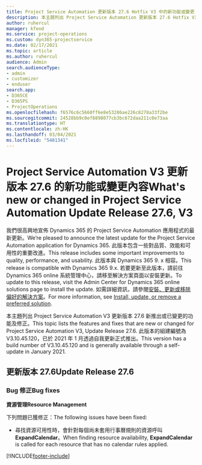 ```yaml
---
title: Project Service Automation 更新版本 27.6 Hotfix V3 中的新功能或變更
description: 本主題列出 Project Service Automation 更新版本 27.6 Hotfix V3 提供的功能和修正。
author: ruhercul
manager: kfend
ms.service: project-operations
ms.custom: dyn365-projectservice
ms.date: 02/17/2021
ms.topic: article
ms.author: ruhercul
audience: Admin
search.audienceType:
- admin
- customizer
- enduser
search.app:
- D365CE
- D365PS
- ProjectOperations
ms.openlocfilehash: f6576c6c5660ff6e8e53286ae226c8278a33f2be
ms.sourcegitcommit: 24528bb9c0ef8898077cb3bc672daa211c0e73aa
ms.translationtype: HT
ms.contentlocale: zh-HK
ms.lasthandoff: 03/04/2021
ms.locfileid: "5481341"
---
```

# <a name="whats-new-or-changed-in-project-service-automation-update-release-276-v3"></a><span data-ttu-id="f7309-103">Project Service Automation V3 更新版本 27.6 的新功能或變更內容</span><span class="sxs-lookup"><span data-stu-id="f7309-103">What's new or changed in Project Service Automation Update Release 27.6, V3</span></span>

<span data-ttu-id="f7309-104">我們很高興地宣佈 Dynamics 365 的 Project Service Automation 應用程式的最新更新。</span><span class="sxs-lookup"><span data-stu-id="f7309-104">We’re pleased to announce the latest update for the Project Service Automation application for Dynamics 365.</span></span> <span data-ttu-id="f7309-105">此版本包含一些對品質、效能和可用性的重要改進。</span><span class="sxs-lookup"><span data-stu-id="f7309-105">This release includes some important improvements to quality, performance, and usability.</span></span> <span data-ttu-id="f7309-106">此版本與 Dynamics 365 9. x 相容。</span><span class="sxs-lookup"><span data-stu-id="f7309-106">This release is compatible with Dynamics 365 9.x.</span></span> <span data-ttu-id="f7309-107">若要更新至此版本，請前往 Dynamics 365 online 系統管理中心，請移至解決方案頁面以安裝更新。</span><span class="sxs-lookup"><span data-stu-id="f7309-107">To update to this release, visit the Admin Center for Dynamics 365 online solutions page to install the update.</span></span> <span data-ttu-id="f7309-108">如需詳細資訊，請參閱[安裝、更新或移除偏好的解決方案](https://docs.microsoft.com/power-platform/admin/install-remove-preferred-solution)。</span><span class="sxs-lookup"><span data-stu-id="f7309-108">For more information, see [Install, update, or remove a preferred solution](https://docs.microsoft.com/power-platform/admin/install-remove-preferred-solution).</span></span>

<span data-ttu-id="f7309-109">本主題列出 Project Service Automation V3 更新版本 27.6 新推出或已變更的功能及修正。</span><span class="sxs-lookup"><span data-stu-id="f7309-109">This topic lists the features and fixes that are new or changed for Project Service Automation V3, Update Release 27.6.</span></span> <span data-ttu-id="f7309-110">此版本的組建編號為 V3.10.45.120，已於 2021 年 1 月透過自我更新正式推出。</span><span class="sxs-lookup"><span data-stu-id="f7309-110">This version has a build number of V3.10.45.120 and is generally available through a self-update in January 2021.</span></span>

## <a name="update-release-276"></a><span data-ttu-id="f7309-111">更新版本 27.6</span><span class="sxs-lookup"><span data-stu-id="f7309-111">Update Release 27.6</span></span>

### <a name="bug-fixes"></a><span data-ttu-id="f7309-112">Bug 修正</span><span class="sxs-lookup"><span data-stu-id="f7309-112">Bug fixes</span></span>


<span data-ttu-id="f7309-113">**資源管理**</span><span class="sxs-lookup"><span data-stu-id="f7309-113">**Resource Management**</span></span>

<span data-ttu-id="f7309-114">下列問題已獲修正：</span><span class="sxs-lookup"><span data-stu-id="f7309-114">The following issues have been fixed:</span></span>

- <span data-ttu-id="f7309-115">尋找資源可用性時，會針對每個尚未套用行事曆規則的資源呼叫 **ExpandCalendar**。</span><span class="sxs-lookup"><span data-stu-id="f7309-115">When finding resource availability, **ExpandCalendar** is called for each resource that has no calendar rules applied.</span></span>


[!INCLUDE[footer-include](../includes/footer-banner.md)]
